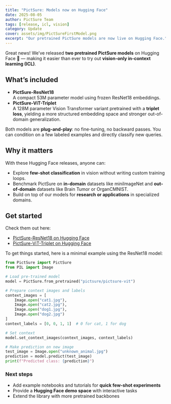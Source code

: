 ```yaml
---
title: "PictSure: Models now on Hugging Face"
date: 2025-08-05
author: PictSure Team
tags: [release, icl, vision]
category: Update
cover: assets/img/PictSureFirstModel.png
excerpt: "Our pretrained PictSure models are now live on Hugging Face."
---
```


Great news! We’ve released **two pretrained PictSure models** on Hugging Face 🤗 — making it easier than ever to try out **vision-only in-context learning (ICL)**.

## What’s included
- **PictSure-ResNet18**  
  A compact 53M parameter model using frozen ResNet18 embeddings.  
- **PictSure-ViT-Triplet**  
  A 128M parameter Vision Transformer variant pretrained with a **triplet loss**, yielding a more structured embedding space and stronger out-of-domain generalization.

Both models are **plug-and-play**: no fine-tuning, no backward passes. You can condition on a few labeled examples and directly classify new queries.

## Why it matters
With these Hugging Face releases, anyone can:
- Explore **few-shot classification** in vision without writing custom training loops.  
- Benchmark PictSure on **in-domain** datasets like miniImageNet and **out-of-domain** datasets like Brain Tumor or OrganCMNIST.
- Build on top of our models for **research or applications** in specialized domains.

## Get started
Check them out here:  
- [PictSure-ResNet18 on Hugging Face](https://huggingface.co/pictsure/pictsure-resnet)  
- [PictSure-ViT-Triplet on Hugging Face](https://huggingface.co/pictsure/pictsure-vit)

To get things started, here is a minimal example using the ResNet18 model:

```python
from PictSure import PictSure
from PIL import Image

# Load pre-trained model
model = PictSure.from_pretrained("pictsure/pictsure-vit")

# Prepare context images and labels
context_images = [
    Image.open("cat1.jpg"),
    Image.open("cat2.jpg"),
    Image.open("dog1.jpg"),
    Image.open("dog2.jpg")
]
context_labels = [0, 0, 1, 1]  # 0 for cat, 1 for dog

# Set context
model.set_context_images(context_images, context_labels)

# Make prediction on new image
test_image = Image.open("unknown_animal.jpg")
prediction = model.predict(test_image)
print(f"Predicted class: {prediction}")
```

### Next steps
- Add example notebooks and tutorials for **quick few-shot experiments**  
- Provide a **Hugging Face demo space** with interactive tasks  
- Extend the library with more pretrained backbones
